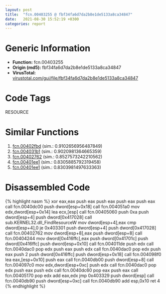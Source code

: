 ```yaml
---
layout: post
title:  "fcn.00403255 @ fbf34fa6d7da2b8e1de5133a8ca34847"
date:   2021-08-30 15:52:19 +0300
categories: report
---
```


# Generic Information
- **Function:** fcn.00403255
- **Origin (md5):** fbf34fa6d7da2b8e1de5133a8ca34847
- **VirusTotal:** [virustotal.com/gui/file/fbf34fa6d7da2b8e1de5133a8ca34847][virustotal_ref]

# Code Tags
<span class="tag" id="RESOURCE">RESOURCE</span>


# Similar Functions

1. [fcn.00402fbd][similar_1_ref] (sim.: 0.9102656956487849)
2. [fcn.004031b1][similar_2_ref] (sim.: 0.9020981364665359)
3. [fcn.00402762][similar_3_ref] (sim.: 0.8527573242210562)
4. [fcn.00401ee1][similar_4_ref] (sim.: 0.8305885792319458)
5. [fcn.00401ee1][similar_5_ref] (sim.: 0.8303981497633363)


# Disassembled Code

{% highlight nasm %}
xor eax,eax
push eax
push eax
push eax
push eax
call fcn.0040dc00
push dword[esp+0x18]
call fcn.004051a0
mov edx,dword[esp+0x14]
lea ecx,[esp]
call fcn.00405060
push 0xa
push dword[esp+4]
push dword[0x417028]
call sub.KERNEL32.dll_FindResourceW
mov dword[esp+4],eax
cmp dword[esp+4],0
je 0x403301
push dword[esp+4]
push dword[0x417028]
call fcn.00402762
mov dword[esp+8],eax
push dword[esp+8]
call fcn.00404244
mov dword[0x416ffc],eax
push dword[0x41701c]
push dword[0x416ffc]
push dword[esp+0x10]
call fcn.004011de
push edx
call fcn.0040dac0
pop edx
push eax
push edx
call fcn.0040dac0
pop edx
push eax
push 2
push dword[0x416ffc]
push dword[esp+0x18]
call fcn.004098f0
lea eax,[esp+0x10]
push eax
call fcn.0040db00
push dword[esp+8]
call fcn.004097c0
mov edx,dword[esp+0xc]
push edx
call fcn.0040dac0
pop edx
push eax
push edx
call fcn.0040dc60
pop eax
push eax
call fcn.00405170
pop edx
add eax,edx
jmp 0x403329
push dword[esp]
call fcn.0040db90
push dword[esp+0xc]
call fcn.0040db90
add esp,0x10
ret 4
{% endhighlight %}


[similar_1_ref]: /report/fcn.00402fbd@fbf34fa6d7da2b8e1de5133a8ca34847
[similar_2_ref]: /report/fcn.004031b1@fbf34fa6d7da2b8e1de5133a8ca34847
[similar_3_ref]: /report/fcn.00402762@fbf34fa6d7da2b8e1de5133a8ca34847
[similar_4_ref]: /report/fcn.00401ee1@7dd153bad1771b9e8d5266a341ebf949
[similar_5_ref]: /report/fcn.00401ee1@8912a6bd1add3d8b86feb51a00252709
[virustotal_ref]: https://www.virustotal.com/gui/file/fbf34fa6d7da2b8e1de5133a8ca34847